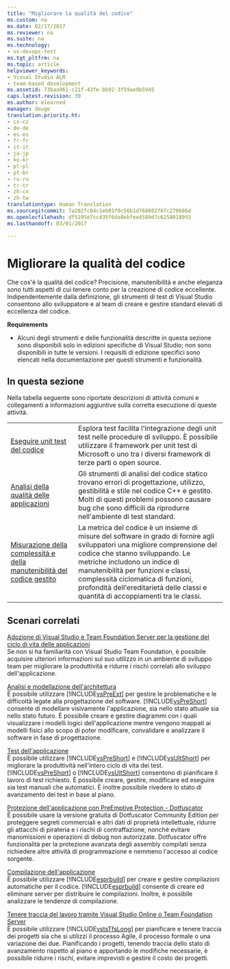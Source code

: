 ```yaml
---
title: "Migliorare la qualità del codice"
ms.custom: na
ms.date: 02/17/2017
ms.reviewer: na
ms.suite: na
ms.technology:
- vs-devops-test
ms.tgt_pltfrm: na
ms.topic: article
helpviewer_keywords:
- Visual Studio ALM
- team-based development
ms.assetid: 73baa961-c21f-43fe-bb92-3f59ae9b5945
caps.latest.revision: 39
ms.author: mlearned
manager: douge
translation.priority.ht:
- cs-cz
- de-de
- es-es
- fr-fr
- it-it
- ja-jp
- ko-kr
- pl-pl
- pt-br
- ru-ru
- tr-tr
- zh-cn
- zh-tw
translationtype: Human Translation
ms.sourcegitcommit: 7a282fc04c1eb01f0c56b1d76880276fc270686d
ms.openlocfilehash: df5195e7cc435f6da8ebfee4589d7c6258018993
ms.lasthandoff: 03/01/2017

---
```

# <a name="improve-code-quality"></a>Migliorare la qualità del codice
Che cos'è la qualità del codice? Precisione, manutenibilità e anche eleganza sono tutti aspetti di cui tenere conto per la creazione di codice eccellente. Indipendentemente dalla definizione, gli strumenti di test di Visual Studio consentono allo sviluppatore e al team di creare e gestire standard elevati di eccellenza del codice.  
  
 **Requirements**  
  
-   Alcuni degli strumenti e delle funzionalità descritte in questa sezione sono disponibili solo in edizioni specifiche di Visual Studio; non sono disponibili in tutte le versioni. I requisiti di edizione specifici sono elencati nella documentazione per questi strumenti e funzionalità.  
  
## <a name="in-this-section"></a>In questa sezione  
 Nella tabella seguente sono riportate descrizioni di attività comuni e collegamenti a informazioni aggiuntive sulla corretta esecuzione di queste attività.  
  
|||  
|-|-|  
|[Eseguire unit test del codice](../test/unit-test-your-code.md)|Esplora test facilita l'integrazione degli unit test nelle procedure di sviluppo. È possibile utilizzare il framework per unit test di Microsoft o uno tra i diversi framework di terze parti o open source.|  
|[Analisi della qualità delle applicazioni](../code-quality/analyzing-application-quality-by-using-code-analysis-tools.md)|Gli strumenti di analisi del codice statico trovano errori di progettazione, utilizzo, gestibilità e stile nel codice C++ e gestito. Molti di questi problemi possono causare bug che sono difficili da riprodurre nell'ambiente di test standard.|  
|[Misurazione della complessità e della manutenibilità del codice gestito](../code-quality/measuring-complexity-and-maintainability-of-managed-code.md)|La metrica del codice è un insieme di misure del software in grado di fornire agli sviluppatori una migliore comprensione del codice che stanno sviluppando. Le metriche includono un indice di manutenibilità per funzioni e classi, complessità ciclomatica di funzioni, profondità dell'ereditarietà delle classi e quantità di accoppiamenti tra le classi.|  
  
## <a name="related-scenarios"></a>Scenari correlati  
 [Adozione di Visual Studio e Team Foundation Server per la gestione del ciclo di vita delle applicazioni](assetId:///7ae9182f-4762-4bd3-b238-39ce987932e5)  
 Se non si ha familiarità con Visual Studio Team Foundation, è possibile acquisire ulteriori informazioni sul suo utilizzo in un ambiente di sviluppo team per migliorare la produttività e ridurre i rischi correlati allo sviluppo dell'applicazione.  
  
 [Analisi e modellazione dell'architettura](../modeling/analyze-and-model-your-architecture.md)  
 È possibile utilizzare [!INCLUDE[vsPreExt](../test/includes/vspreext_md.md)] per gestire le problematiche e le difficoltà legate alla progettazione del software. [!INCLUDE[vsPreShort](../test/includes/vspreshort_md.md)] consente di modellare visivamente l'applicazione, sia nello stato attuale sia nello stato futuro. È possibile creare e gestire diagrammi con i quali visualizzare i modelli logici dell'applicazione mentre vengono mappati ai modelli fisici allo scopo di poter modificare, convalidare e analizzare il software in fase di progettazione.  
  
 [Test dell'applicazione](https://www.visualstudio.com/docs/test/overview)  
 È possibile utilizzare [!INCLUDE[vsPreShort](../test/includes/vspreshort_md.md)] e [!INCLUDE[vsUltShort](../test/includes/vsultshort_md.md)] per migliorare la produttività nell'intero ciclo di vita dei test. [!INCLUDE[vsPreShort](../test/includes/vspreshort_md.md)] o [!INCLUDE[vsUltShort](../test/includes/vsultshort_md.md)] consentono di pianificare il lavoro di test richiesto. È possibile creare, gestire, modificare ed eseguire sia test manuali che automatici. È inoltre possibile rivedere lo stato di avanzamento dei test in base al piano.  
  
 [Protezione dell'applicazione con PreEmptive Protection - Dotfuscator](../ide/dotfuscator/index.md)  
 È possibile usare la versione gratuita di Dotfuscator Community Edition per proteggere segreti commerciali e altri dati di proprietà intellettuale, ridurre gli attacchi di pirateria e i rischi di contraffazione, nonché evitare manomissioni e operazioni di debug non autorizzate.  Dotfuscator offre funzionalità per la protezione avanzata degli assembly compilati senza richiedere altre attività di programmazione e nemmeno l'accesso al codice sorgente.
  
 [Compilazione dell'applicazione](https://www.visualstudio.com/docs/build/overview)  
 È possibile utilizzare [!INCLUDE[esprbuild](../test/includes/esprbuild_md.md)] per creare e gestire compilazioni automatiche per il codice. [!INCLUDE[esprbuild](../test/includes/esprbuild_md.md)] consente di creare ed eliminare server per distribuire le compilazioni. Inoltre, è possibile analizzare le tendenze di compilazione.  
  
 [Tenere traccia del lavoro tramite Visual Studio Online o Team Foundation Server](https://www.visualstudio.com/docs/work/overview)  
 È possibile utilizzare [!INCLUDE[vstsTfsLong](../test/includes/vststfslong_md.md)] per pianificare e tenere traccia dei progetti sia che si utilizzi il processo Agile, il processo formale o una variazione dei due. Pianificando i progetti, tenendo traccia dello stato di avanzamento rispetto al piano e apportando le modifiche necessarie, è possibile ridurre i rischi, evitare imprevisti e gestire il costo dei progetti.
